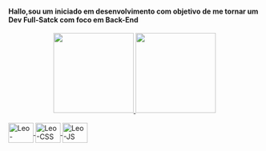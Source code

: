 <h4> Hallo,sou um iniciado em desenvolvimento com objetivo de me tornar um Dev Full-Satck com foco em Back-End </h4>

<div align="center">
  <a href="https://github.com/LeoCostta">
  <img height="160em" src="https://github-readme-stats.vercel.app/api?username=LeoCostta&show_icons=true&theme=dracula"/>
  <img height="160em" src="https://github-readme-stats.vercel.app/api/top-langs/?username=LeoCostta&layout=compact&langs_count=7&theme=dracula"/>
</div>
  
<div style="display: inline_block"><br>
  <img align="center" alt="Leo-HTML" height="40" width="50" src="https://cdn.jsdelivr.net/gh/devicons/devicon/icons/html5/html5-plain-wordmark.svg">
  <img align="center" alt="Leo-CSS" height="40" width="50" src="https://cdn.jsdelivr.net/gh/devicons/devicon/icons/css3/css3-plain-wordmark.svg">
  <img align="center" alt="Leo-JS" height="40" width="50" src="https://cdn.jsdelivr.net/gh/devicons/devicon/icons/javascript/javascript-plain.svg">
</div>  
